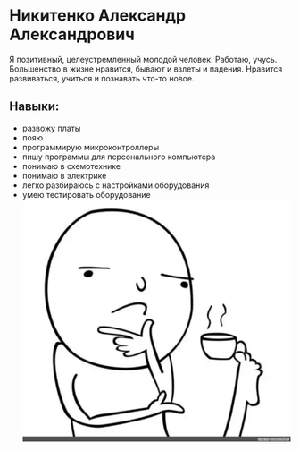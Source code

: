 # Никитенко Александр Александрович

Я позитивный, целеустремленный молодой человек.
Работаю, учусь. Большенство в жизне нравится, бывают и взлеты и падения.
Нравится развиваться, учиться и познавать что-то новое.

## Навыки:
* развожу платы
* пояю
* программирую микроконтроллеры
* пишу программы для персонального компьютера
* понимаю в схемотехнике
* понимаю в электрике
* легко разбираюсь с настройками оборудования
* умею тестировать оборудование<br>
![Мем](https://raw.githubusercontent.com/mobez/test-site/main/img/e5da5c671fb977fde771a87cdee37da2.jpg "Не я:)")
